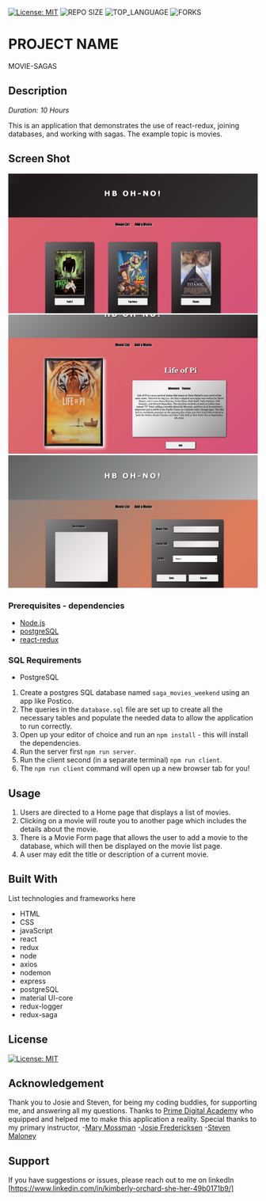 
[![License: MIT](https://img.shields.io/badge/License-MIT-yellow.svg)](https://opensource.org/licenses/MIT)
![REPO SIZE](https://img.shields.io/github/repo-size/korchard/movie-sagas?style=flat-square)
![TOP_LANGUAGE](https://img.shields.io/github/languages/top/korchard/movie-sagas?style=flat-square)
![FORKS](https://img.shields.io/github/forks/korchard/movie-sagas.svg?style=social)

# PROJECT NAME

MOVIE-SAGAS

## Description

_Duration: 10 Hours_

This is an application that demonstrates the use of react-redux, joining databases, and working with sagas. The example topic is movies.

## Screen Shot

![MOVIE_LIST](./public/images/ss1.png)
![MOVIE_DETAILS](./public/images/ss2.png)
![MOVIE_FORM](./public/images/ss3.png)

### Prerequisites - dependencies

- [Node.js](https://nodejs.org/en/)
- [postgreSQL](https://www.postgresql.org/download/)
- [react-redux](https://redux.js.org/introduction/installation)

### SQL Requirements
- PostgreSQL

1. Create a postgres SQL database named `saga_movies_weekend` using an app like Postico.
2. The queries in the `database.sql` file are set up to create all the necessary tables and populate the needed data to allow the application to run correctly. 
3. Open up your editor of choice and run an `npm install` - this will install the dependencies.
4. Run the server first `npm run server`.
5. Run the client second (in a separate terminal) `npm run client`.
6. The `npm run client` command will open up a new browser tab for you!

## Usage

1. Users are directed to a Home page that displays a list of movies.
2. Clicking on a movie will route you to another page which includes the details about the movie.
3. There is a Movie Form page that allows the user to add a movie to the database, which will then be displayed on the movie list page. 
4. A user may edit the title or description of a current movie.

## Built With

List technologies and frameworks here
- HTML
- CSS
- javaScript
- react
- redux
- node
- axios
- nodemon
- express
- postgreSQL
- material UI-core
- redux-logger
- redux-saga

## License

[![License: MIT](https://img.shields.io/badge/License-MIT-yellow.svg)](https://opensource.org/licenses/MIT)

## Acknowledgement

Thank you to Josie and Steven, for being my coding buddies, for supporting me, and answering all my questions. Thanks to [Prime Digital Academy](www.primeacademy.io) who equipped and helped me to make this application a reality. Special thanks to my primary instructor, 
-[Mary Mossman](https://github.com/mbMosman)
-[Josie Fredericksen](https://github.com/freder48)
-[Steven Maloney](https://github.com/sdeda1us)

## Support

If you have suggestions or issues, please reach out to me on linkedIn [https://www.linkedin.com/in/kimberly-orchard-she-her-49b0171b9/]
